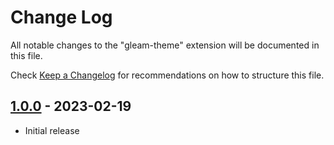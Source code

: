 # Change Log

All notable changes to the "gleam-theme" extension will be documented in this file.

Check [Keep a Changelog](http://keepachangelog.com/) for recommendations on how to structure this file.

## [1.0.0] - 2023-02-19

- Initial release

[1.0.0]: https://github.com/trag1c/gleam-theme/releases/tag/1.0.0